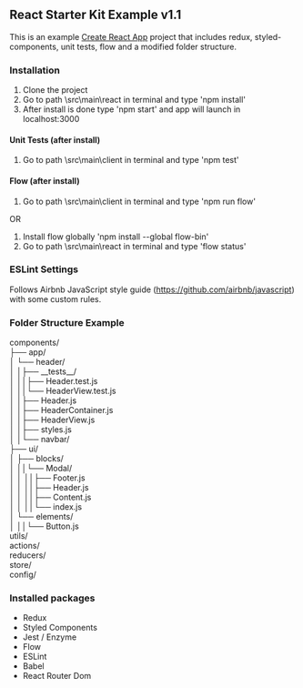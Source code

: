 ## React Starter Kit Example v1.1
This is an example [Create React App](https://github.com/facebook/create-react-app) project that includes redux, styled-components, unit tests, flow and a modified folder structure.

### Installation
1. Clone the project
2. Go to path \src\main\react in terminal and type 'npm install'
3. After install is done type 'npm start' and app will launch in localhost:3000

#### Unit Tests (after install)
1. Go to path \src\main\client in terminal and type 'npm test'

#### Flow (after install)
1. Go to path \src\main\client in terminal and type 'npm run flow'

OR

1. Install flow globally 'npm install --global flow-bin'
2. Go to path \src\main\react in terminal and type 'flow status'

### ESLint Settings
Follows Airbnb JavaScript style guide (https://github.com/airbnb/javascript) with some custom rules.

### Folder Structure Example
components/\
├── app/\
│ └── header/\
│ │├── \_\_tests\_\_/\
│ ││├── Header.test.js\
│ ││└── HeaderView.test.js\
│ │├── Header.js\
│ │├── HeaderContainer.js\
│ │├── HeaderView.js\
│ │├── styles.js\
│ │└── navbar/\
├── ui/\
│ ├── blocks/\
│ ││└── Modal/\
│ │ ││├── Footer.js\
│ │ ││├── Header.js\
│ │ ││├── Content.js\
│ │ ││└── index.js\
│ └── elements/\
│ ││└── Button.js\
utils/\
actions/\
reducers/\
store/\
config/

### Installed packages

- Redux
- Styled Components
- Jest / Enzyme
- Flow
- ESLint
- Babel
- React Router Dom
